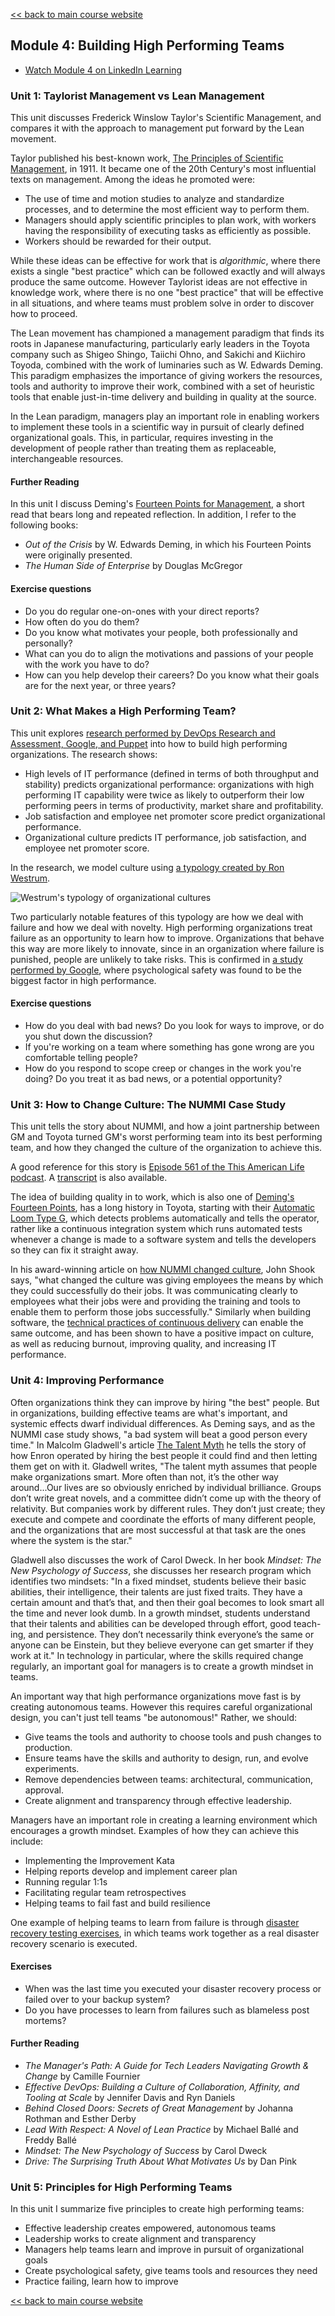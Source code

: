 [<< back to main course website](index.html)

## Module 4: Building High Performing Teams

* [Watch Module 4 on LinkedIn Learning](https://www.linkedin.com/learning/lean-technology-strategy-building-high-performing-teams)

### Unit 1: Taylorist Management vs Lean Management

This unit discusses Frederick Winslow Taylor's Scientific Management, and compares it with the approach to management put forward by the Lean movement.

Taylor published his best-known work, [The Principles of Scientific Management](https://www.gutenberg.org/ebooks/6435), in 1911. It became one of the 20th Century's most influential texts on management. Among the ideas he promoted were:

* The use of time and motion studies to analyze and standardize processes, and to determine the most efficient way to perform them.
* Managers should apply scientific principles to plan work, with workers having the responsibility of executing tasks as efficiently as possible.
* Workers should be rewarded for their output.

While these ideas can be effective for work that is _algorithmic_, where there exists a single "best practice" which can be followed exactly and will always produce the same outcome. However Taylorist ideas are not effective in knowledge work, where there is no one "best practice" that will be effective in all situations, and where teams must problem solve in order to discover how to proceed.

The Lean movement has championed a management paradigm that finds its roots in Japanese manufacturing, particularly early leaders in the Toyota company such as Shigeo Shingo, Taiichi Ohno, and Sakichi and Kiichiro Toyoda, combined with the work of luminaries such as W. Edwards Deming. This paradigm emphasizes the importance of giving workers the resources, tools and authority to improve their work, combined with a set of heuristic tools that enable just-in-time delivery and building in quality at the source.

In the Lean paradigm, managers play an important role in enabling workers to implement these tools in a scientific way in pursuit of clearly defined organizational goals. This, in particular, requires investing in the development of people rather than treating them as replaceable, interchangeable resources.

#### Further Reading

In this unit I discuss Deming's [Fourteen Points for Management](https://blog.deming.org/2013/04/demings-14-points-for-management/), a short read that bears long and repeated reflection. In addition, I refer to the following books:

* _Out of the Crisis_ by W. Edwards Deming, in which his Fourteen Points were originally presented.
* _The Human Side of Enterprise_ by Douglas McGregor

#### Exercise questions

* Do you do regular one-on-ones with your direct reports?
* How often do you do them?
* Do you know what motivates your people, both professionally and personally?
* What can you do to align the motivations and passions of your people with the work you have to do?
* How can you help develop their careers? Do you know what their goals are for the next year, or three years?

### Unit 2: What Makes a High Performing Team?

This unit explores [research performed by DevOps Research and Assessment, Google, and Puppet](https://www.devops-research.com/research.html) into how to build high performing organizations. The research shows:

* High levels of IT performance (defined in terms of both throughput and stability) predicts organizational performance: organizations with high performing IT capability were twice as likely to outperform their low performing peers in terms of productivity, market share and profitability.
* Job satisfaction and employee net promoter score predict organizational performance.
* Organizational culture predicts IT performance, job satisfaction, and employee net promoter score.

In the research, we model culture using [a typology created by Ron Westrum](http://bmj.co/1BRGh5q).

![Westrum's typology of organizational cultures](assets/images/module4_unit2_westrum.png)

Two particularly notable features of this typology are how we deal with failure and how we deal with novelty. High performing organizations treat failure as an opportunity to learn how to improve. Organizations that behave this way are more likely to innovate, since in an organization where failure is punished, people are unlikely to take risks. This is confirmed in [a study performed by Google](https://rework.withgoogle.com/blog/five-keys-to-a-successful-google-team/), where psychological safety was found to be the biggest factor in high performance.

#### Exercise questions

* How do you deal with bad news? Do you look for ways to improve, or do you shut down the discussion?
* If you're working on a team where something has gone wrong are you comfortable telling people?
* How do you respond to scope creep or changes in the work you're doing? Do you treat it as bad news, or a potential opportunity?

### Unit 3: How to Change Culture: The NUMMI Case Study

This unit tells the story about NUMMI, and how a joint partnership between GM and Toyota turned GM's worst performing team into its best performing team, and how they changed the culture of the organization to achieve this.

A good reference for this story is [Episode 561 of the This American Life podcast](https://www.thisamericanlife.org/radio-archives/episode/561/nummi-2015). A [transcript](https://www.thisamericanlife.org/radio-archives/episode/561/transcript) is also available.

The idea of building quality in to work, which is also one of [Deming's Fourteen Points](https://blog.deming.org/2013/04/demings-14-points-for-management/), has a long history in Toyota, starting with their [Automatic Loom Type G](http://www.toyota-global.com/company/vision_philosophy/toyota_production_system/jidoka.html), which detects problems automatically and tells the operator, rather like a continuous integration system which runs automated tests whenever a change is made to a software system and tells the developers so they can fix it straight away.

In his award-winning article on [how NUMMI changed culture](http://sloanreview.mit.edu/article/how-to-change-a-culture-lessons-from-nummi/), John Shook says, "what changed the culture was giving employees the means by which they could successfully do their jobs. It was communicating clearly to employees what their jobs were and providing the training and tools to enable them to perform those jobs successfully." Similarly when building software, the [technical practices of continuous delivery](https://continuousdelivery.com/) can enable the same outcome, and has been shown to have a positive impact on culture, as well as reducing burnout, improving quality, and increasing IT performance.

### Unit 4: Improving Performance

Often organizations think they can improve by hiring "the best" people. But in organizations, building effective teams are what's important, and systemic effects dwarf individual differences. As Deming says, and as the NUMMI case study shows, "a bad system will beat a good person every time." In Malcolm Gladwell's article [The Talent Myth](https://www.newyorker.com/magazine/2002/07/22/the-talent-myth) he tells the story of how Enron operated by hiring the best people it could find and then letting them get on with it. Gladwell writes, "The talent myth assumes that people make organizations smart. More often than not, it’s the other way around...Our lives are so obviously enriched by individual brilliance. Groups don’t write great novels, and a committee didn’t come up with the theory of relativity. But companies work by different rules. They don’t just create; they execute and compete and coordinate the efforts of many different people, and the organizations that are most successful at that task are the ones where the system is the star."

Gladwell also discusses the work of Carol Dweck. In her book _Mindset: The New Psychology of Success_, she discusses her research program which identifies two mindsets: "In a fixed mindset, students believe their basic abilities, their intelligence, their talents are just fixed traits. They have a certain amount and that’s that, and then their goal becomes to look smart all the time and never look dumb. In a growth mindset, students understand that their talents and abilities can be developed through effort, good teach- ing, and persistence. They don’t necessarily think everyone’s the same or anyone can be Einstein, but they believe everyone can get smarter if they work at it." In technology in particular, where the skills required change regularly, an important goal for managers is to create a growth mindset in teams.

An important way that high performance organizations move fast is by creating autonomous teams. However this requires careful organizational design, you can't just tell teams "be autonomous!" Rather, we should:

* Give teams the tools and authority to choose tools and push changes to production.
* Ensure teams have the skills and authority to design, run, and evolve experiments.
* Remove dependencies between teams: architectural, communication, approval.
* Create alignment and transparency through effective leadership.

Managers have an important role in creating a learning environment which encourages a growth mindset. Examples of how they can achieve this include:

* Implementing the Improvement Kata
* Helping reports develop and implement career plan
* Running regular 1:1s
* Facilitating regular team retrospectives
* Helping teams to fail fast and build resilience

One example of helping teams to learn from failure is through [disaster recovery testing exercises](http://queue.acm.org/detail.cfm?id=2371297), in which teams work together as a real disaster recovery scenario is executed.

#### Exercises

* When was the last time you executed your disaster recovery process or failed over to your backup system?
* Do you have processes to learn from failures such as blameless post mortems?

#### Further Reading

* _The Manager's Path: A Guide for Tech Leaders Navigating Growth & Change_ by Camille Fournier
* _Effective DevOps: Building a Culture of Collaboration, Affinity, and Tooling at Scale_ by Jennifer Davis and Ryn Daniels
* _Behind Closed Doors: Secrets of Great Management_ by Johanna Rothman and Esther Derby
* _Lead With Respect: A Novel of Lean Practice_ by Michael Ballé and Freddy Ballé
* _Mindset: The New Psychology of Success_ by Carol Dweck
* _Drive: The Surprising Truth About What Motivates Us_ by Dan Pink

### Unit 5: Principles for High Performing Teams

In this unit I summarize five principles to create high performing teams:

* Effective leadership creates empowered, autonomous teams
* Leadership works to create alignment and transparency
* Managers help teams learn and improve in pursuit of organizational goals
* Create psychological safety, give teams tools and resources they need
* Practice failing, learn how to improve

[<< back to main course website](index.html)
